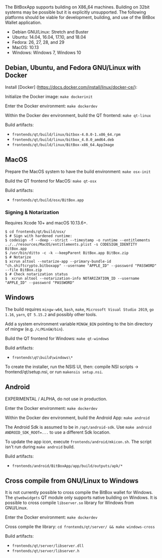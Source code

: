 The BitBoxApp supports building on X86_64 machines. Building on 32bit
systems may be possible but it is explicitly unsupported. The following
platforms should be viable for development, building, and use of the BitBox
Wallet application.

* Debian GNU/Linux: Stretch and Buster
* Ubuntu: 14.04, 16.04, 17.10, and 18.04
* Fedora: 26, 27, 28, and 29
* MacOS: 10.13
* Windows: Windows 7, Windows 10

## Debian, Ubuntu, and Fedora GNU/Linux with Docker

Install [Docker]
(https://docs.docker.com/install/linux/docker-ce/):

Initialize the Docker image:
`make dockerinit`

Enter the Docker environment:
`make dockerdev`

Within the Docker dev environment, build the QT frontend:
`make qt-linux`

Build artifacts:
* `frontends/qt/build/linux/bitbox-4.0.0-1.x86_64.rpm`
* `frontends/qt/build/linux/bitbox_4.0.0_amd64.deb`
* `frontends/qt/build/linux/BitBox-x86_64.AppImage`

## MacOS

Prepare the MacOS system to have the build environment:
`make osx-init`

Build the QT frontend for MacOS:
`make qt-osx`

Build artifacts:
* `frontends/qt/build/osx/BitBox.app`

### Signing & Notarization

Requires Xcode 10+ and macOS 10.13.6+.

```
$ cd frontends/qt/build/osx/
$ # Sign with hardened runtime:
$ codesign -f --deep --strict --timestamp -o runtime --entitlements ../../resources/MacOS/entitlements.plist -s CODESIGN_IDENTITY BitBox.app
$ /usr/bin/ditto -c -k --keepParent BitBox.app BitBox.zip
$ # Notarize
$ xcrun altool --notarize-app --primary-bundle-id "ch.shiftcrypto.bitboxapp" --username "APPLE_ID" --password "PASSWORD" --file BitBox.zip
$ # Check notarization status
$  xcrun altool --notarization-info NOTARIZATION_ID --username "APPLE_ID" --password "PASSWORD"
```

## Windows

The build requires `mingw-w64`, `bash`, `make`, `Microsoft Visual Studio 2019`, `go 1.16`, `yarn`,
`QT 5.15.2` and possibly other tools.

Add a system environment variable `MINGW_BIN` pointing to the bin directory of mingw
(e.g. `/c/MinGW/bin`).

Build the QT frontend for Windows: `make qt-windows`

Build artifacts:
* `frontends\qt\build\windows\*`

To create the installer, run the NSIS UI, then: compile NSI scripts -> frontend/qt/setup.nsi, or run
`makensis setup.nsi`.

## Android

EXPERIMENTAL / ALPHA, do not use in production.

Enter the Docker environment: `make dockerdev`

Within the Docker dev environment, build the Android App: `make android`

The Android Sdk is assumed to be in `/opt/android-sdk`. Use `make android ANDROID_SDK_ROOT=...` to
use a different Sdk location.

To update the app icon, execute `frontends/android/mkicon.sh`.
The script isn't run during `make android` build.

Build artifacts:
* `frontends/android/BitBoxApp/app/build/outputs/apk/*`

## Cross compile from GNU/Linux to Windows
It is not currently possible to cross compile the BitBox wallet for Windows.
The `qtwebwidgets` QT module only supports native building on Windows. It is
possible to cross compile `libserver.so` library for Windows from GNU/Linux.

Enter the Docker environment:
`make dockerdev`

Cross compile the library:
`cd frontends/qt/server/ && make windows-cross`

Build artifacts:
* `frontends/qt/server/libserver.dll`
* `frontends/qt/server/libserver.h`
